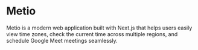 # Metio
Metio is a modern web application built with Next.js that helps users easily view time zones, check the current time across multiple regions, and schedule Google Meet meetings seamlessly.
